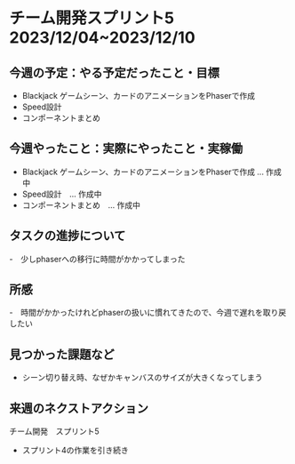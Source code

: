 # チーム開発スプリント5　2023/12/04~2023/12/10


## 今週の予定：やる予定だったこと・目標
- Blackjack ゲームシーン、カードのアニメーションをPhaserで作成
- Speed設計
- コンポーネントまとめ
## 今週やったこと：実際にやったこと・実稼働
- Blackjack ゲームシーン、カードのアニメーションをPhaserで作成 ... 作成中
- Speed設計　... 作成中
- コンポーネントまとめ　... 作成中

## タスクの進捗について
-　少しphaserへの移行に時間がかかってしまった

## 所感
-　時間がかかったけれどphaserの扱いに慣れてきたので、今週で遅れを取り戻したい

## 見つかった課題など
- シーン切り替え時、なぜかキャンバスのサイズが大きくなってしまう

## 来週のネクストアクション
チーム開発　スプリント5
<br/>
- スプリント4の作業を引き続き
